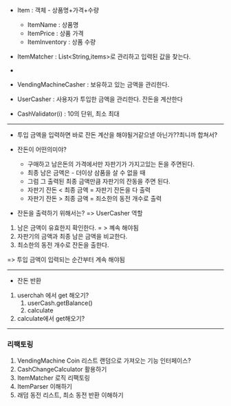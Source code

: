 - Item : 객체 - 상품명+가격+수량
  - ItemName : 상품명
  - ItemPrice : 상품 가격
  - ItemInventory : 상품 수량
- ItemMatcher : List<String,items>로 관리하고 입력된 값을 찾는다.
- 

- VendingMachineCasher : 보유하고 있는 금액을 관리한다.
- UserCasher : 사용자가 투입한 금액을 관리한다. 잔돈을 계산한다

- CashValidator(i) : 10의 단위, 최소 최대
---
- 투입 금액을 입력하면 바로 잔돈 계산을 해야될거같으넫 아닌가??최니까 합쳐서?

- 잔돈이 어떤의미야?
  - 구매하고 남은돈의 가격에서만 자판기가 가지고있는 돈을 주면된다.
  - 최종 남은 금액은 - 더이상 삼품을 살 수 없을 때
  - 그럼 그 출력된 최종 금액만큼 자판기의 잔동을 주면 된다.
  - 자판기 잔돈 < 최종 금액 = 자판기 잔돈을 다 출력
  - 자판기 잔돈 > 최종 금액 = 죄소한의 동전 개수로 출력


- 잔돈을 출력하기 위해서는? => UserCasher 역할
1. 남은 금액이 유효한지 확인한다. = > 꼐속 해야됨
2. 자판기의 금액과 최종 남은 금액을 비교한다.
3. 최소한의 동전 개수로 잔돈을 출한다.  

=> 투입 금액이 입력되는 순간부터 계속 해야됨

----
- 잔돈 반환
1. userchah 에서 get 해오기?
   1. userCash.getBalance()
   2. calculate
2. calculate에서 get해오기?

---
### 리팩토링
1. VendingMachine Coin 리스트 랜덤으로 가져오는 기능 인터페이스?
2. CashChangeCalculator 활용하기
3. ItemMatcher 로직 리팩토링
4. ItemParser 이해하기
5. 래덤 동전 리스트, 최소 동전 반환 이해하기